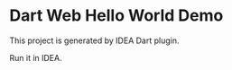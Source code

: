 Dart Web Hello World Demo
=========================

This project is generated by IDEA Dart plugin.

Run it in IDEA.